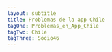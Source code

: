 ```yaml
---
layout: subtitle
title: Problemas de la app Chile
tagOne: Problemas_en_App_Chile
tagTwo: Chile
tagThree: Socio46
---
```

